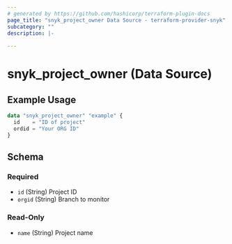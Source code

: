 ```yaml
---
# generated by https://github.com/hashicorp/terraform-plugin-docs
page_title: "snyk_project_owner Data Source - terraform-provider-snyk"
subcategory: ""
description: |-
  
---
```


# snyk_project_owner (Data Source)



## Example Usage

```terraform
data "snyk_project_owner" "example" {
  id    = "ID of project"
  ordid = "Your ORG ID"
}
```

<!-- schema generated by tfplugindocs -->
## Schema

### Required

- `id` (String) Project ID
- `orgid` (String) Branch to monitor

### Read-Only

- `name` (String) Project name


